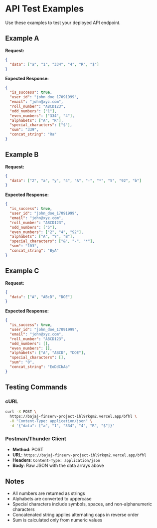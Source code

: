 # API Test Examples

Use these examples to test your deployed API endpoint.

## Example A
**Request:**
```json
{
  "data": ["a", "1", "334", "4", "R", "$"]
}
```

**Expected Response:**
```json
{
  "is_success": true,
  "user_id": "john_doe_17091999",
  "email": "john@xyz.com",
  "roll_number": "ABCD123",
  "odd_numbers": ["1"],
  "even_numbers": ["334", "4"],
  "alphabets": ["A", "R"],
  "special_characters": ["$"],
  "sum": "339",
  "concat_string": "Ra"
}
```

## Example B
**Request:**
```json
{
  "data": ["2", "a", "y", "4", "&", "-", "*", "5", "92", "b"]
}
```

**Expected Response:**
```json
{
  "is_success": true,
  "user_id": "john_doe_17091999",
  "email": "john@xyz.com",
  "roll_number": "ABCD123",
  "odd_numbers": ["5"],
  "even_numbers": ["2", "4", "92"],
  "alphabets": ["A", "Y", "B"],
  "special_characters": ["&", "-", "*"],
  "sum": "103",
  "concat_string": "ByA"
}
```

## Example C
**Request:**
```json
{
  "data": ["A", "ABcD", "DOE"]
}
```

**Expected Response:**
```json
{
  "is_success": true,
  "user_id": "john_doe_17091999",
  "email": "john@xyz.com",
  "roll_number": "ABCD123",
  "odd_numbers": [],
  "even_numbers": [],
  "alphabets": ["A", "ABCD", "DOE"],
  "special_characters": [],
  "sum": "0",
  "concat_string": "EoDdCbAa"
}
```

## Testing Commands

### cURL
```bash
curl -X POST \
  https://bajaj-finserv-project-ihl9rkqm2.vercel.app/bfhl \
  -H "Content-Type: application/json" \
  -d '{"data": ["a", "1", "334", "4", "R", "$"]}'
```

### Postman/Thunder Client
- **Method**: POST
- **URL**: `https://bajaj-finserv-project-ihl9rkqm2.vercel.app/bfhl`
- **Headers**: `Content-Type: application/json`
- **Body**: Raw JSON with the data arrays above

## Notes
- All numbers are returned as strings
- Alphabets are converted to uppercase
- Special characters include symbols, spaces, and non-alphanumeric characters
- Concatenated string applies alternating caps in reverse order
- Sum is calculated only from numeric values

